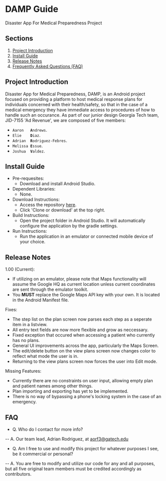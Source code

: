 # DAMP Guide
Disaster App For Medical Preparedness Project

## Sections
1. [Project Introduction](https://github.com/JID-7155/DAMP#project-introduction)
2. [Install Guide](https://github.com/JID-7155/DAMP#installation-guide)
3. [Release Notes](https://github.com/JID-7155/DAMP#release-notes)
4. [Frequently Asked Questions (FAQ)](https://github.com/JID-7155/DAMP#faq)


## Project Introduction
Disaster App for Medical Preparedness, DAMP, is an Android project focused on providing a platform to host medical response plans for individuals concerned with their health/safety, so that in the case of a medical emergency they have immediate access to procedures of how to handle such an occurance. As part of our junior design Georgia Tech team, JID-7155 'Ad Revenue', we are composed of five members:
- <code>Aaron&nbsp;&nbsp;&nbsp;<strong>A</strong>ndrews</code>.
- <code>Elie&nbsp;&nbsp;&nbsp;&nbsp;<strong>D</strong>iaz</code>.
- <code>Adrian&nbsp;&nbsp;<strong>R</strong>odriguez-Febres</code>.
- <code>Melissa&nbsp;<strong>E</strong>ssue</code>.
- <code>Joshua&nbsp;&nbsp;<strong>V</strong>aldez</code>.

## Install Guide
* Pre-requesites:
  * Download and install Android Studio.
* Dependent Libraries:
  * None.
* Download Instructions:
  * Access the repository [here](https://github.com/JID-7155/DAMP).
  * Click 'Clone or download' at the top right.
* Build Instructions:
  * Open the project folder in Android Studio. It will automatically configure the application by the gradle settings.
* Run Instructions:
  * Run the application in an emulator or connected mobile device of your choice.
 
## Release Notes
1.00 (Current):
 - If utilizing on an emulator, please note that Maps functionality will assume the Google HQ as current location unless current coordinates are sent through the emulator toolkit. 
 - You <strong>MUST</strong> replace the Google Maps API key with your own. It is located in the Android Manifest file.
 
Fixes:
 - The step list on the plan screen now parses each step as a seperate item in a listview.
 - All entry text fields are now more flexible and grow as neccessary.
 - Fixed exception that occured when accessing a patient who currently has no plans.
 - General UI improvements across the app, particularly the Maps Screen.
 - The edit/delete button on the view plans screen now changes color to reflect what mode the user is in.
 - Returning to the view plans screen now forces the user into Edit mode.
 
 Missing Features:
 - Currently there are no constraints on user input, allowing empty plan and patient names among other things.
 - Plan importing and exporting has yet to be implemented.
 - There is no way of bypassing a phone's locking system in the case of an emergency.

## FAQ
- Q. Who do I contact for more info?

-- A. Our team lead, Adrian Rodriguez, at aorf3@gatech.edu
- Q. Am I free to use and modify this project for whatever purposes I see, be it commercial or personal?

-- A. You are free to modify and utilize our code for any and all purposes, but all five original team members must be credited accordingly as contributors.
